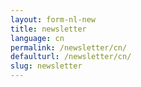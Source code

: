 ```yaml
---
layout: form-nl-new
title: newsletter
language: cn
permalink: /newsletter/cn/
defaulturl: /newsletter/cn/
slug: newsletter
---
```

